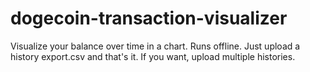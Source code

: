 dogecoin-transaction-visualizer
===============================

Visualize your balance over time in a chart. Runs offline. Just upload a history export.csv and that's it. If you want, upload multiple histories.

